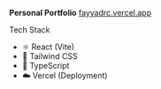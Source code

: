 **Personal Portfolio**
[fayyadrc.vercel.app](https://fayyadrc.vercel.app)

Tech Stack

- ⚛️ React (Vite)
- 🎨 Tailwind CSS
- 📝 TypeScript 
- ☁️ Vercel (Deployment)
